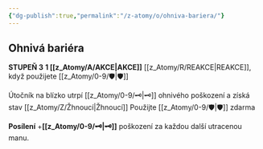 ```yaml
---
{"dg-publish":true,"permalink":"/z-atomy/o/ohniva-bariera/"}
---
```


## Ohnivá bariéra
**STUPEŇ 3**
**1 [[z_Atomy/A/AKCE\|AKCE]]**
[[z_Atomy/R/REAKCE\|REAKCE]], když použijete [[z_Atomy/0-9/🛡️\|🛡️]]

Útočník na blízko utrpí [[z_Atomy/0-9/🗝\|🗝]] ohnivého poškození a získá stav [[z_Atomy/Z/Žhnoucí\|Žhnoucí]] 
Použijte [[z_Atomy/0-9/🛡️\|🛡️]] zdarma

**Posílení** +**[[z_Atomy/0-9/🗝\|🗝]]** poškození za každou další utracenou manu.
